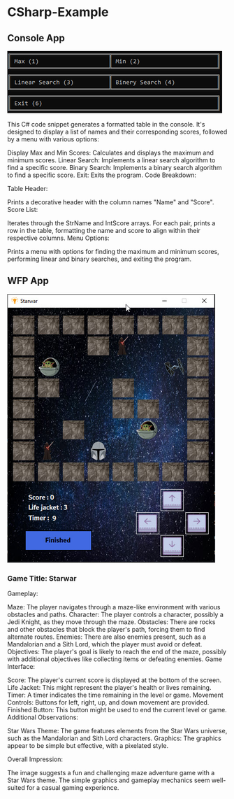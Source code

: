 # CSharp-Example
## Console App
![Alt text](https://github.com/mahdimirbagheri/CSharp-Example/blob/main/Console%20App/console.jpg)

This C# code snippet generates a formatted table in the console. It's designed to display a list of names and their corresponding scores, followed by a menu with various options:

Display Max and Min Scores: Calculates and displays the maximum and minimum scores.
Linear Search: Implements a linear search algorithm to find a specific score.
Binary Search: Implements a binary search algorithm to find a specific score.
Exit: Exits the program.
Code Breakdown:

Table Header:

Prints a decorative header with the column names "Name" and "Score".
Score List:

Iterates through the StrName and IntScore arrays.
For each pair, prints a row in the table, formatting the name and score to align within their respective columns.
Menu Options:

Prints a menu with options for finding the maximum and minimum scores, performing linear and binary searches, and exiting the program.
## WFP App
![Alt text](https://github.com/mahdimirbagheri/CSharp-Example/blob/main/WFP/form.jpg)

### Game Title: Starwar

Gameplay:

Maze: The player navigates through a maze-like environment with various obstacles and paths.
Character: The player controls a character, possibly a Jedi Knight, as they move through the maze.
Obstacles: There are rocks and other obstacles that block the player's path, forcing them to find alternate routes.
Enemies: There are also enemies present, such as a Mandalorian and a Sith Lord, which the player must avoid or defeat.
Objectives: The player's goal is likely to reach the end of the maze, possibly with additional objectives like collecting items or defeating enemies.
Game Interface:

Score: The player's current score is displayed at the bottom of the screen.
Life Jacket: This might represent the player's health or lives remaining.
Timer: A timer indicates the time remaining in the level or game.
Movement Controls: Buttons for left, right, up, and down movement are provided.
Finished Button: This button might be used to end the current level or game.
Additional Observations:

Star Wars Theme: The game features elements from the Star Wars universe, such as the Mandalorian and Sith Lord characters.
Graphics: The graphics appear to be simple but effective, with a pixelated style. 

Overall Impression:

The image suggests a fun and challenging maze adventure game with a Star Wars theme. The simple graphics and gameplay mechanics seem well-suited for a casual gaming experience.


